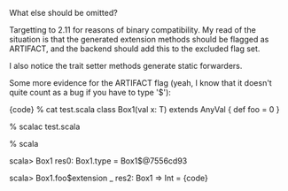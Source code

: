 What else should be omitted?

Targetting to 2.11 for reasons of binary compatibility.
My read of the situation is that the generated extension methods should be flagged as ARTIFACT, and the backend should add this to the excluded flag set.

I also notice the trait setter methods generate static forwarders.

Some more evidence for the ARTIFACT flag (yeah, I know that it doesn't quite count as a bug if you have to type '$'):

{code}
% cat test.scala
class Box1(val x: T) extends AnyVal {
  def foo = 0
}

% scalac test.scala

% scala

scala> Box1
res0: Box1.type = Box1$@7556cd93

scala> Box1.foo$extension _
res2: Box1 => Int = <function1>
{code}
